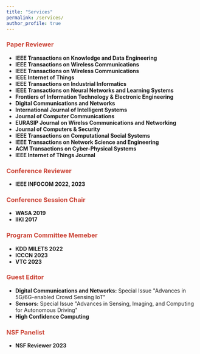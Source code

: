 ```yaml
---
title: "Services"
permalink: /services/
author_profile: true
---
```




### <i class="fa fa-fw fa-bookmark" aria-hidden="true" style="color:#cb4335"></i><font color="#cb4335"> Paper Reviewer</font>
  * **IEEE Transactions on Knowledge and Data Engineering**
  * **IEEE Transactions on Wireless Communications**
  * **IEEE Transactions on Wireless Communications**
  * **IEEE Internet of Things**
  * **IEEE Transactions on Industrial Informatics**
  * **IEEE Transactions on Neural Networks and Learning Systems**
  * **Frontiers of Information Technology & Electronic Engineering**
  * **Digital Communications and Networks** 
  * **International Journal of Intelligent Systems**
  * **Journal of Computer Communications** 
  * **EURASIP Journal on Wirelss Communications and Networking**
  * **Journal of Computers & Security** 
  * **IEEE Transactions on Computational Social Systems**
  * **IEEE Transactions on Network Science and Engineering**
  * **ACM Transactions on Cyber-Physical Systems**
  * **IEEE Internet of Things Journal**


### <i class="fa fa-check-circle" aria-hidden="true" style="color:#cb4335"></i><font color="#cb4335"> Conference Reviewer</font>
  * **IEEE INFOCOM 2022, 2023**

  
### <i class="fa fa-fw fa-handshake" aria-hidden="true" style="color:#cb4335"></i><font color="#cb4335"> Conference Session Chair</font>
  * **WASA 2019** 
  * **IIKI 2017** 

### <i class="fa fa-check-circle" aria-hidden="true" style="color:#cb4335"></i><font color="#cb4335"> Program Committee Memeber</font>
  * **KDD MILETS 2022**
  * **ICCCN 2023**
  * **VTC 2023**

### <i class="fa fa-fw fa-handshake" aria-hidden="true" style="color:#cb4335"></i><font color="#cb4335"> Guest Editor</font>
  * **Digital Communications and Networks:** Special Issue "Advances in 5G/6G-enabled Crowd Sensing IoT"
  * **Sensors:** Special Issue "Advances in Sensing, Imaging, and Computing for Autonomous Driving"
  * **High Confidence Computing**

### <i class="fa fa-fw fa-handshake" aria-hidden="true"></i><font color="#cb4335"> NSF Panelist</font>
   * **NSF Reviewer 2023**
